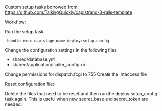 

Custom setup tasks borrowed from:
https://github.com/TalkingQuickly/capistrano-3-rails-template


Workflow:

Run the setup task

     bundle exec cap stage_name deploy:setup_config


Change the configuration settings in the following files

* shared/database.yml
* shared/application/mailer_config.rb

Change permissions for dispatch.fcgi to 755
Create the .htaccess file


Reset configuration files

Delete the files that need to be reset and then run the deploy:setup_config task again.
This is useful when new secret_base and secret_token are needed.